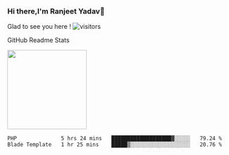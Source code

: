 ### Hi there,I'm Ranjeet Yadav👋

Glad to see you here ! ![visitors](https://visitor-badge.glitch.me/badge?page_id=${ranjeetproject}.${ranjeetproject.repo.id}) 

GitHub Readme Stats 

<img height="180em" src="https://github-readme-stats.vercel.app/api?username=ranjeetproject&show_icons=true&hide_border=true&&count_private=true&include_all_commits=true" />

<!--START_SECTION:waka-->
```text
PHP              5 hrs 24 mins   ███████████████████▓░░░░░   79.24 % 
Blade Template   1 hr 25 mins    █████▒░░░░░░░░░░░░░░░░░░░   20.76 % 
```
<!--END_SECTION:waka-->
